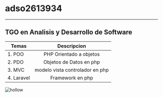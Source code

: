 # adso2613934
---

## TGO en Analisis y Desarrollo de Software

| Temas        | Descripcion           | 
| ------------- |:-------------:| 
| 1. POO      | PHP Orientado a objetos | 
| 2. PDO      | Objetos de Datos en php      |   
| 3. MVC | modelo vista controlador en php      | 
| 4. Laravel | Framework en php      | 

![hollow](http://tinyurl.com/yskyj8t2)